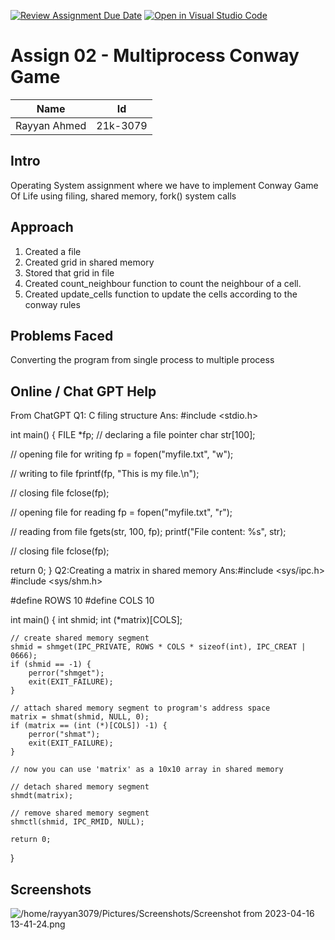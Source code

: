[![Review Assignment Due Date](https://classroom.github.com/assets/deadline-readme-button-24ddc0f5d75046c5622901739e7c5dd533143b0c8e959d652212380cedb1ea36.svg)](https://classroom.github.com/a/OiiB2wMi)
[![Open in Visual Studio Code](https://classroom.github.com/assets/open-in-vscode-718a45dd9cf7e7f842a935f5ebbe5719a5e09af4491e668f4dbf3b35d5cca122.svg)](https://classroom.github.com/online_ide?assignment_repo_id=10789362&assignment_repo_type=AssignmentRepo)
# Assign 02 - Multiprocess Conway Game
|Name|Id|
|-|-|
|Rayyan Ahmed|21k-3079|


## Intro
Operating System assignment where we have to implement Conway Game Of Life using filing, shared memory, fork() system calls 

## Approach
1) Created a file
2) Created grid in shared memory
3) Stored that grid in file
4) Created count_neighbour function to count the neighbour of a cell.
5) Created update_cells function to update the cells according to the conway rules

## Problems Faced
Converting the program from single process to multiple process

## Online / Chat GPT Help
From ChatGPT
Q1: C filing structure
Ans: #include <stdio.h>

int main() {
   FILE *fp;   // declaring a file pointer
   char str[100];

   // opening file for writing
   fp = fopen("myfile.txt", "w");

   // writing to file
   fprintf(fp, "This is my file.\n");

   // closing file
   fclose(fp);

   // opening file for reading
   fp = fopen("myfile.txt", "r");

   // reading from file
   fgets(str, 100, fp);
   printf("File content: %s", str);

   // closing file
   fclose(fp);
   
   return 0;
}
Q2:Creating a matrix in shared memory 
Ans:#include <sys/ipc.h>
#include <sys/shm.h>

#define ROWS 10
#define COLS 10

int main() {
    int shmid;
    int (*matrix)[COLS];
    
    // create shared memory segment
    shmid = shmget(IPC_PRIVATE, ROWS * COLS * sizeof(int), IPC_CREAT | 0666);
    if (shmid == -1) {
        perror("shmget");
        exit(EXIT_FAILURE);
    }
    
    // attach shared memory segment to program's address space
    matrix = shmat(shmid, NULL, 0);
    if (matrix == (int (*)[COLS]) -1) {
        perror("shmat");
        exit(EXIT_FAILURE);
    }
    
    // now you can use 'matrix' as a 10x10 array in shared memory
    
    // detach shared memory segment
    shmdt(matrix);
    
    // remove shared memory segment
    shmctl(shmid, IPC_RMID, NULL);
    
    return 0;
}


## Screenshots
![/home/rayyan3079/Pictures/Screenshots/Screenshot from 2023-04-16 13-41-24.png]() 

